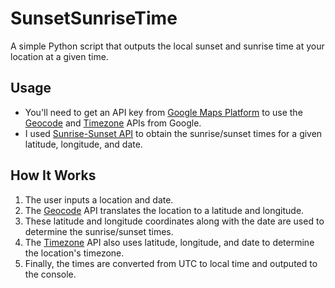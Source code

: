 # SunsetSunriseTime
A simple Python script that outputs the local sunset and sunrise time at your location at a given time.

## Usage
- You'll need to get an API key from [Google Maps Platform](https://developers.google.com/maps/documentation/geocoding/get-api-key) to use the [Geocode](https://developers.google.com/maps/documentation/geocoding/start) and [Timezone](https://developers.google.com/maps/documentation/timezone/get-started) APIs from Google.
- I used [Sunrise-Sunset API](https://sunrise-sunset.org/api) to obtain the sunrise/sunset times for a given latitude, longitude, and date.

## How It Works
1. The user inputs a location and date. 
2. The [Geocode](https://developers.google.com/maps/documentation/geocoding/start) API translates the location to a latitude and longitude. 
3. These latitude and longitude coordinates along with the date are used to determine the sunrise/sunset times.
4. The [Timezone](https://developers.google.com/maps/documentation/timezone/get-started) API also uses latitude, longitude, and date to determine the location's timezone.
5. Finally, the times are converted from UTC to local time and outputed to the console.
